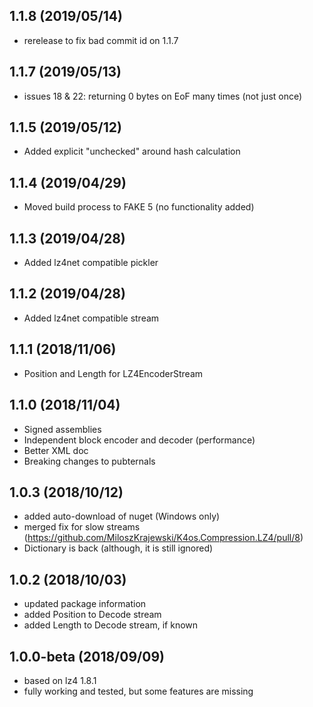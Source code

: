 ## 1.1.8 (2019/05/14)
* rerelease to fix bad commit id on 1.1.7

## 1.1.7 (2019/05/13)
* issues 18 & 22: returning 0 bytes on EoF many times (not just once)

## 1.1.5 (2019/05/12)
* Added explicit "unchecked" around hash calculation

## 1.1.4 (2019/04/29)
* Moved build process to FAKE 5 (no functionality added)

## 1.1.3 (2019/04/28)
* Added lz4net compatible pickler

## 1.1.2 (2019/04/28)
* Added lz4net compatible stream

## 1.1.1 (2018/11/06)
* Position and Length for LZ4EncoderStream

## 1.1.0 (2018/11/04)
* Signed assemblies
* Independent block encoder and decoder (performance)
* Better XML doc
* Breaking changes to pubternals

## 1.0.3 (2018/10/12)
* added auto-download of nuget (Windows only)
* merged fix for slow streams (https://github.com/MiloszKrajewski/K4os.Compression.LZ4/pull/8)
* Dictionary is back (although, it is still ignored)

## 1.0.2 (2018/10/03)
* updated package information
* added Position to Decode stream
* added Length to Decode stream, if known

## 1.0.0-beta (2018/09/09)
* based on lz4 1.8.1
* fully working and tested, but some features are missing